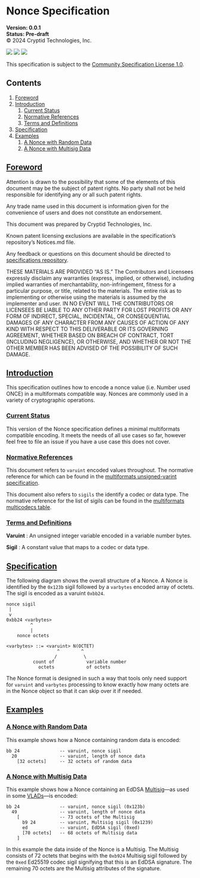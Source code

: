 # Nonce Specification
**Version: 0.0.1** \
**Status: Pre-draft** \
© 2024 Cryptid Technologies, Inc.

[![](https://img.shields.io/badge/made%20by-Cryptid%20Technologies-gold.svg?style=flat-square)][0]
[![](https://img.shields.io/badge/project-provenance-purple.svg?style=flat-square)][1]
[![](https://img.shields.io/badge/project-multiformats-blue.svg?style=flat-square)][2]

This specification is subject to the [Community Specification License 1.0][3].

## Contents
1. [Foreword](#foreword)
2. [Introduction](#introduction)
    1. [Current Status](#current-status)
    2. [Normative References](#normative-references)
    3. [Terms and Definitions](#terms-and-definitions)
3. [Specification](#specification)
4. [Examples](#examples)
    1. [A Nonce with Random Data](#a-nonce-with-random-data)
    2. [A Nonce with Multisig Data](#a-nonce-with-multisig-data)

## [Foreword](#foreword)

Attention is drawn to the possibility that some of the elements of this
document may be the subject of patent rights. No party shall not be held
responsible for identifying any or all such patent rights.

Any trade name used in this document is information given for the convenience
of users and does not constitute an endorsement.

This document was prepared by Cryptid Technologies, Inc.

Known patent licensing exclusions are available in the specification’s
repository’s Notices.md file.

Any feedback or questions on this document should be directed to
[specifications repository][1].

THESE MATERIALS ARE PROVIDED “AS IS.” The Contributors and Licensees expressly
disclaim any warranties (express, implied, or otherwise), including implied
warranties of merchantability, non-infringement, fitness for a particular
purpose, or title, related to the materials.  The entire risk as to
implementing or otherwise using the materials is assumed by the implementer and
user. IN NO EVENT WILL THE CONTRIBUTORS OR LICENSEES BE LIABLE TO ANY OTHER
PARTY FOR LOST PROFITS OR ANY FORM OF INDIRECT, SPECIAL, INCIDENTAL, OR
CONSEQUENTIAL DAMAGES OF ANY CHARACTER FROM ANY CAUSES OF ACTION OF ANY KIND
WITH RESPECT TO THIS DELIVERABLE OR ITS GOVERNING AGREEMENT, WHETHER BASED ON
BREACH OF CONTRACT, TORT (INCLUDING NEGLIGENCE), OR OTHERWISE, AND WHETHER OR
NOT THE OTHER MEMBER HAS BEEN ADVISED OF THE POSSIBILITY OF SUCH DAMAGE.

## [Introduction](#introduction)

This specification outlines how to encode a nonce value (i.e. Number used ONCE)
in a multiformats compatible way. Nonces are commonly used in a variety of 
cryptographic operations.

### [Current Status](#current-status)

This version of the Nonce specification defines a minimal multiformats
compatible encoding. It meets the needs of all use cases so far, however feel 
free to file an issue if you have a use case this does not cover.

### [Normative References](#normative-references)

This document refers to `varuint` encoded values throughout. The normative 
reference for which can be found in the [multiformats unsigned-varint
specification][4].

This document also refers to `sigils` the identify a codec or data type. The 
normative reference for the list of sigils can be found in the [multiformats 
multicodecs table][5].

### [Terms and Definitions](#terms-and-definitions)

**Varuint**
: An unsigned integer variable encoded in a variable number bytes.

**Sigil**
: A constant value that maps to a codec or data type.

## [Specification](#specification)

The following diagram shows the overall structure of a Nonce. A Nonce is
identified by the `0x123b` sigil followed by a `varbytes` encoded array of
octets. The sigil is encoded as a varuint `0xbb24`.

```
nonce sigil
 |
 v
0xbb24 <varbytes>
         ^
         |
    nonce octets

<varbytes> ::= <varuint> N(OCTET)
                   ^        ^
                  /          \
          count of            variable number
            octets            of octets
```
The Nonce format is designed in such a way that tools only need support for 
`varuint` and `varbytes` processing to know exactly how many octets are in the 
Nonce object so that it can skip over it if needed.

## [Examples](#examples)

### [A Nonce with Random Data](#a-nonce-with-random-data)

This example shows how a Nonce containing random data is encoded:

```
bb 24               -- varuint, nonce sigil
  20                -- varuint, length of nonce data
    [32 octets]     -- 32 octets of random data
```

### [A Nonce with Multisig Data](#a-nonce-with-multisig-data)

This example shows how a Nonce containing an EdDSA [Multisig][6]—as used in some
[VLADs][7]—is encoded:

```
bb 24               -- varuint, nonce sigil (0x123b)
  49                -- varuint, length of nonce data
    [               -- 73 octets of the Multisig
      b9 24         -- varuint, Multisig sigil (0x1239)
      ed            -- varuint, EdDSA sigil (0xed)
      [70 octets]   -- 68 octets of Multisig data
    ]
```

In this example the data inside of the Nonce is a Multisig. The Multisig 
consists of 72 octets that begins with the `0xb924` Multisig sigil followed by
the `0xed` Ed25519 codec sigil signifying that this is an EdDSA signature. The 
remaining 70 octets are the Multisig attributes of the signature.

[0]: https://cryptid.tech 
[1]: https://github.com/cryptidtech/provenance-specifications/
[2]: https://github.com/multiformats/multiformats
[3]: https://github.com/CommunitySpecification/1.0
[4]: https://github.com/multiformats/unsigned-varint/blob/master/README.md
[5]: https://github.com/multiformats/multicodecs/blob/master/table.csv
[6]: https://github.com/cryptidtech/provenance-specifications/blob/main/specifications/multisig.md
[7]: https://github.com/cryptidtech/provenance-specifications/blob/main/specifications/vlad.md
